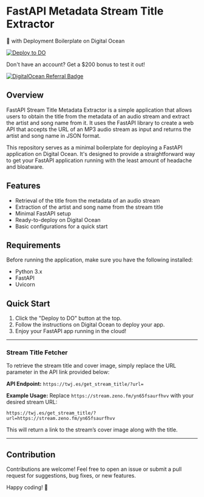 # FastAPI Metadata Stream Title Extractor

🚀 with Deployment Boilerplate on Digital Ocean

[![Deploy to DO](https://www.deploytodo.com/do-btn-blue.svg)](https://cloud.digitalocean.com/apps/new?repo=https://github.com/jailsonsb2/FastAPI-StreamTitle-Extractor/tree/main)

Don't have an account? Get a $200 bonus to test it out!

[![DigitalOcean Referral Badge](https://web-platforms.sfo2.cdn.digitaloceanspaces.com/WWW/Badge%203.svg)](https://www.digitalocean.com/?refcode=54a7273746ae&utm_campaign=Referral_Invite&utm_medium=Referral_Program&utm_source=badge)

## Overview

FastAPI Stream Title Metadata Extractor is a simple application that allows users to obtain the title from the metadata of an audio stream and extract the artist and song name from it. It uses the FastAPI library to create a web API that accepts the URL of an MP3 audio stream as input and returns the artist and song name in JSON format.

This repository serves as a minimal boilerplate for deploying a FastAPI application on Digital Ocean. It's designed to provide a straightforward way to get your FastAPI application running with the least amount of headache and bloatware.

## Features

- Retrieval of the title from the metadata of an audio stream
- Extraction of the artist and song name from the stream title
- Minimal FastAPI setup
- Ready-to-deploy on Digital Ocean
- Basic configurations for a quick start

## Requirements

Before running the application, make sure you have the following installed:
- Python 3.x
- FastAPI
- Uvicorn

## Quick Start

1. Click the "Deploy to DO" button at the top.
2. Follow the instructions on Digital Ocean to deploy your app.
3. Enjoy your FastAPI app running in the cloud!

---

### Stream Title Fetcher

To retrieve the stream title and cover image, simply replace the URL parameter in the API link provided below:

**API Endpoint:** 
`https://twj.es/get_stream_title/?url=`

**Example Usage:**
Replace `https://stream.zeno.fm/yn65fsaurfhvv` with your desired stream URL:
```
https://twj.es/get_stream_title/?url=https://stream.zeno.fm/yn65fsaurfhvv
```

This will return a link to the stream’s cover image along with the title.

--- 

## Contribution

Contributions are welcome! Feel free to open an issue or submit a pull request for suggestions, bug fixes, or new features.

Happy coding! 🎉

